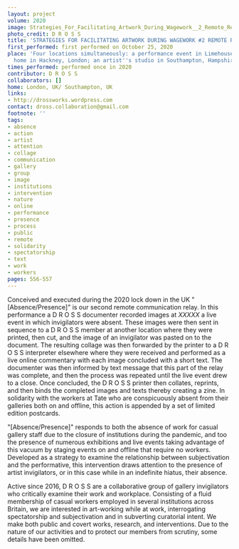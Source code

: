 ```yaml
---
layout: project
volume: 2020
image: Strategies_For_Facilitating_Artwork_During_Wagework__2_Remote_Relay__Absence_Presence_--D_R_O_S_S.jpg
photo_credit: D R O S S
title: 'STRATEGIES FOR FACILITATING ARTWORK DURING WAGEWORK #2 REMOTE RELAY [ABSENCE/PRESENCE]'
first_performed: first performed on October 25, 2020
place: 'Four locations simultaneously: a performance event in Limehouse, London; a
  home in Hackney, London; an artist''s studio in Southampton, Hampshire; and online.'
times_performed: performed once in 2020
contributor: D R O S S
collaborators: []
home: London, UK/ Southampton, UK
links:
- http://drossworks.wordpress.com
contact: dross.collaboration@gmail.com
footnote: ''
tags:
- absence
- action
- artist
- attention
- collage
- communication
- gallery
- group
- image
- institutions
- intervention
- nature
- online
- performance
- presence
- process
- public
- remote
- solidarity
- spectatorship
- text
- work
- workers
pages: 556-557
---
```



Conceived and executed during the 2020 lock down in the UK "[Absence/Presence]" is our second remote communication relay. In this performance a D R O S S documenter recorded images at *XXXXX* a live event in which invigilators were absent. These images were then sent in sequence to a D R O S S member at another location where they were printed, then cut, and the image of an invigilator was pasted on to the document. The resulting collage was then forwarded by the printer to a D R O S S interpreter elsewhere where they were received and performed as a live online commentary with each image concluded with a short text. The documenter was then informed by text message that this part of the relay was complete, and then the process was repeated until the live event drew to a close. Once concluded, the D R O S S printer then collates, reprints, and then binds the completed images and texts thereby creating a zine. 
In solidarity with the workers at Tate who are conspicuously absent from their galleries both on and offline, this action is appended by a set of limited edition postcards.

"[Absence/Presence]" responds to both the absence of work for casual gallery staff due to the closure of institutions during the pandemic, and too the presence of numerous exhibitions and live events taking advantage of this vacuum by staging events on and offline that require no workers. Developed as a strategy to examine the relationship between subjectivation and the performative, this intervention draws attention to the presence of artist invigilators, or in this case while in an indefinite hiatus, their absence.    

Active since 2016, D R O S S are a collaborative group of gallery invigilators who critically examine their work and workplace. Consisting of a fluid membership of casual workers employed in several institutions across Britain, we are interested in art-working while at work, interrogating spectatorship and subjectivation and in subverting curatorial intent. We make both public and covert works, research, and interventions. Due to the nature of our activities and to protect our members from scrutiny, some details have been omitted.
